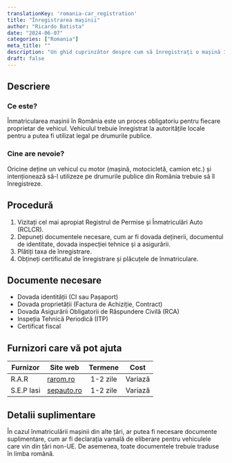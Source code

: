 ```yaml
---
translationKey: 'romania-car_registration'
title: "Înregistrarea mașinii"
author: "Ricardo Batista"
date: "2024-06-07"
categories: ["Romania"]
meta_title: ""
description: "Un ghid cuprinzător despre cum să înregistrați o mașină în România, acoperind documentele necesare, procedura, furnizorii care pot asista și detalii suplimentare."
draft: false
---
```


## Descriere
### Ce este?
Înmatricularea mașinii în România este un proces obligatoriu pentru fiecare proprietar de vehicul. Vehiculul trebuie înregistrat la autoritățile locale pentru a putea fi utilizat legal pe drumurile publice.

### Cine are nevoie?
Oricine deține un vehicul cu motor (mașină, motocicletă, camion etc.) și intenționează să-l utilizeze pe drumurile publice din România trebuie să îl înregistreze.

## Procedură

1. Vizitați cel mai apropiat Registrul de Permise și Înmatriculări Auto (RCLCR).
2. Depuneți documentele necesare, cum ar fi dovada deținerii, documentul de identitate, dovada inspecției tehnice și a asigurării.
3. Plătiți taxa de înregistrare.
4. Obțineți certificatul de înregistrare și plăcuțele de înmatriculare.

## Documente necesare

- Dovada identității (CI sau Pașaport)
- Dovada proprietății (Factura de Achiziție, Contract)
- Dovada Asigurării Obligatorii de Răspundere Civilă (RCA)
- Inspeția Tehnică Periodică (ITP)
- Certificat fiscal

## Furnizori care vă pot ajuta

| Furnizor          |     Site web                  |   Termene    |  Cost  |
| ---------------    | ---------------              |  :-------------: | :-------------: |
| R.A.R              | [rarom.ro](http://www.rarom.ro/) |       1-2 zile   |      Variază    |
| S.E.P Iasi         |    [sepauto.ro](https://sepauto.ro/)          |       1-2 zile  |      Variază    |

## Detalii suplimentare
În cazul înmatriculării mașinii din alte țări, ar putea fi necesare documente suplimentare, cum ar fi declarația vamală de eliberare pentru vehiculele care vin din țări non-UE. De asemenea, toate documentele trebuie traduse în limba română.
